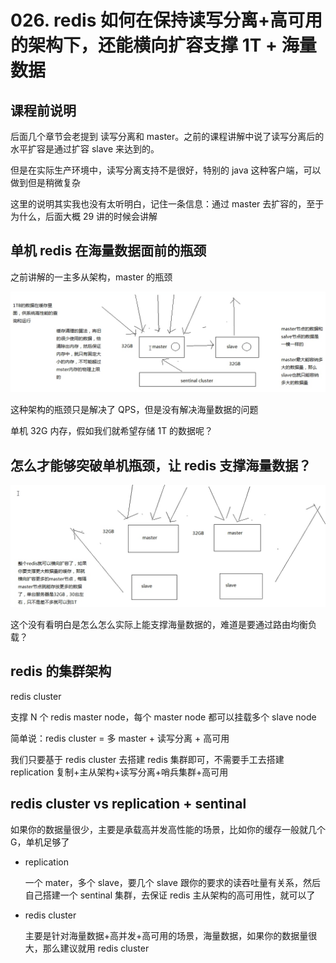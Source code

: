 # 026. redis 如何在保持读写分离+高可用的架构下，还能横向扩容支撑 1T + 海量数据

## 课程前说明
后面几个章节会老提到 读写分离和 master。之前的课程讲解中说了读写分离后的水平扩容是通过扩容 slave 来达到的。

但是在实际生产环境中，读写分离支持不是很好，特别的 java 这种客户端，可以做到但是稍微复杂

这里的说明其实我也没有太听明白，记住一条信息：通过 master 去扩容的，至于为什么，后面大概 29 讲的时候会讲解


## 单机 redis 在海量数据面前的瓶颈
之前讲解的一主多从架构，master 的瓶颈

![](./assets/markdown-img-paste-20190324170843415.png)

这种架构的瓶颈只是解决了 QPS，但是没有解决海量数据的问题

单机 32G 内存，假如我们就希望存储 1T 的数据呢？

## 怎么才能够突破单机瓶颈，让 redis 支撑海量数据？

![](./assets/markdown-img-paste-20190324171127121.png)

这个没有看明白是怎么怎么实际上能支撑海量数据的，难道是要通过路由均衡负载？

## redis 的集群架构

redis cluster

支撑 N 个 redis master node，每个 master node 都可以挂载多个 slave node

简单说：redis cluster = 多 master + 读写分离 + 高可用

我们只要基于 redis cluster 去搭建 redis 集群即可，不需要手工去搭建 replication 复制+主从架构+读写分离+哨兵集群+高可用

## redis cluster vs replication + sentinal

如果你的数据量很少，主要是承载高并发高性能的场景，比如你的缓存一般就几个 G，单机足够了

- replication

    一个 mater，多个 slave，要几个 slave 跟你的要求的读吞吐量有关系，然后自己搭建一个 sentinal 集群，去保证 redis 主从架构的高可用性，就可以了

- redis cluster

    主要是针对海量数据+高并发+高可用的场景，海量数据，如果你的数据量很大，那么建议就用 redis cluster

